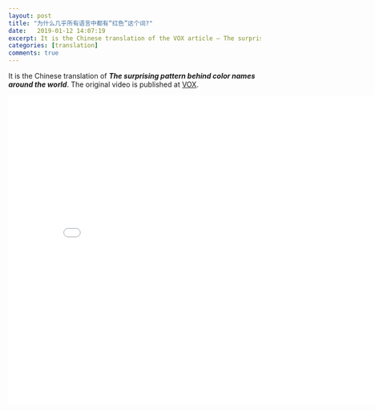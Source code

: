 ```yaml
---
layout: post
title: "为什么几乎所有语言中都有“红色”这个词?"
date:   2019-01-12 14:07:19
excerpt: It is the Chinese translation of the VOX article — The surprising pattern behind color names around the world. 
categories: [translation]
comments: true
---
```

It is the Chinese translation of **_The surprising pattern behind color names around the world_**. The original video is published at [VOX](https://www.vox.com/videos/2017/5/16/15646500/color-pattern-language). 

<iframe width="820" height="615" src="//player.bilibili.com/player.html?aid=13434648&cid=22008594&page=1" frameborder="no" allowfullscreen="true"></iframe>
